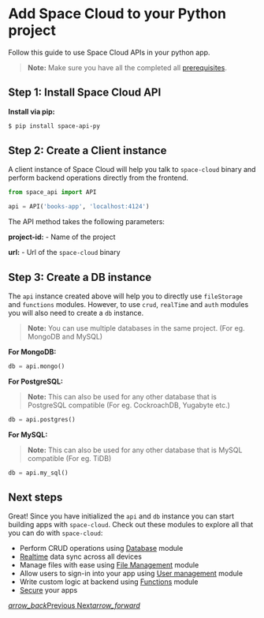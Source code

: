 # Add Space Cloud to your Python project

Follow this guide to use Space Cloud APIs in your python app.

> **Note:** Make sure you have all the completed all [prerequisites](/docs/getting-started).

## Step 1: Install Space Cloud API
**Install via pip:**
```bash
$ pip install space-api-py
```

## Step 2: Create a Client instance

A client instance of Space Cloud will help you talk to `space-cloud` binary and perform backend operations directly from the frontend.

```python
from space_api import API

api = API('books-app', 'localhost:4124')
```

The API method takes the following parameters:

**project-id:** - Name of the project

**url:** - Url of the `space-cloud` binary


## Step 3: Create a DB instance

The `api` instance created above will help you to directly use `fileStorage` and `functions` modules. However, to use `crud`, `realTime` and `auth` modules you will also need to create a `db` instance.

> **Note:** You can use multiple databases in the same project. (For eg. MongoDB and MySQL)

**For MongoDB:**
```python
db = api.mongo()
```

**For PostgreSQL:**

> **Note:** This can also be used for any other database that is PostgreSQL compatible (For eg. CockroachDB, Yugabyte etc.)
```python
db = api.postgres()
```



**For MySQL:**

> **Note:** This can also be used for any other database that is MySQL compatible (For eg. TiDB)
```python
db = api.my_sql()
```

## Next steps
Great! Since you have initialized the `api` and `db` instance you can start building apps with `space-cloud`. Check out these modules to explore all that you can do with `space-cloud`:
- Perform CRUD operations using [Database](/docs/database/) module
- [Realtime](/docs/realtime/) data sync across all devices
- Manage files with ease using [File Management](/docs/file-storage) module
- Allow users to sign-in into your app using [User management](/docs/user-management) module
- Write custom logic at backend using [Functions](/docs/functions/) module
- [Secure](/docs/security) your apps

<div class="btns-wrapper">
  <a href="/docs/getting-started/" class="waves-effect waves-light btn primary-btn-border btn-small">
    <i class="material-icons btn-with-icon">arrow_back</i>Previous
  </a>
  <a href="/docs/database/" class="waves-effect waves-light btn primary-btn-fill btn-small">
    Next<i class="material-icons btn-with-icon">arrow_forward</i>
  </a>
</div>